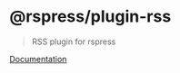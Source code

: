 # @rspress/plugin-rss

> RSS plugin for rspress

[Documentation](https://rspress.rs/plugin/official-plugins/rss)
